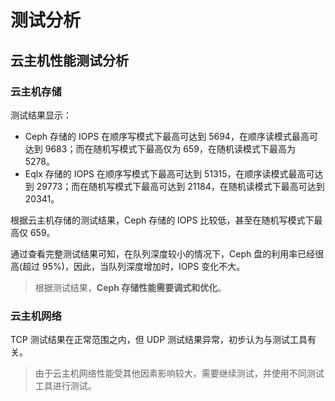 # 测试分析

## 云主机性能测试分析

### 云主机存储

测试结果显示：

* Ceph 存储的 IOPS 在顺序写模式下最高可达到 5694，在顺序读模式最高可达到 9683；而在随机写模式下最高仅为 659，在随机读模式下最高为 5278。
* Eqlx 存储的 IOPS 在顺序写模式下最高可达到 51315，在顺序读模式最高可达到 29773；而在随机写模式下最高可达到 21184，在随机读模式下最高可达到 20341。

根据云主机存储的测试结果，Ceph 存储的 IOPS 比较低，甚至在随机写模式下最高仅 659。

通过查看完整测试结果可知，在队列深度较小的情况下，Ceph 盘的利用率已经很高(超过 95%)，因此，当队列深度增加时，IOPS 变化不大。

> 根据测试结果，**Ceph 存储性能需要调式和优化**。

### 云主机网络

TCP 测试结果在正常范围之内，但 UDP 测试结果异常，初步认为与测试工具有关。

> 由于云主机网络性能受其他因素影响较大，需要继续测试，并使用不同测试工具进行测试。
